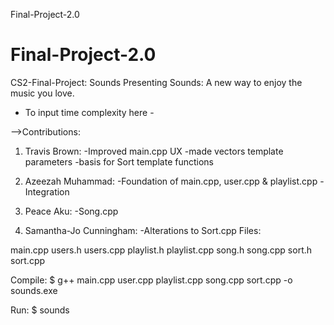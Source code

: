 Final-Project-2.0
# Final-Project-2.0

CS2-Final-Project: Sounds
Presenting Sounds: A new way to enjoy the music you love.

- To input time complexity here - 

-->Contributions:

1. Travis Brown:
    -Improved main.cpp UX
    -made vectors template parameters
    -basis for Sort template functions

2. Azeezah Muhammad:
    -Foundation of main.cpp, user.cpp & playlist.cpp
    -Integration

3. Peace Aku:
    -Song.cpp

4. Samantha-Jo Cunningham:
    -Alterations to Sort.cpp
Files:

main.cpp
users.h
users.cpp
playlist.h
playlist.cpp
song.h
song.cpp
sort.h
sort.cpp

Compile: $ g++ main.cpp user.cpp playlist.cpp song.cpp sort.cpp -o sounds.exe

Run: $ sounds
